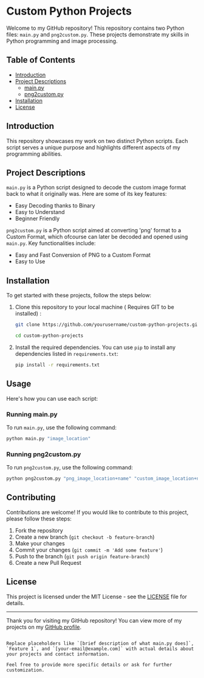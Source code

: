# Custom Python Projects

Welcome to my GitHub repository! This repository contains two Python files: `main.py` and `png2custom.py`. These projects demonstrate my skills in Python programming and image processing.

## Table of Contents
- [Introduction](#introduction)
- [Project Descriptions](#project-descriptions)
  - [main.py](#mainpy)
  - [png2custom.py](#png2custompy)
- [Installation](#installation)
- [License](#license)

## Introduction

This repository showcases my work on two distinct Python scripts. Each script serves a unique purpose and highlights different aspects of my programming abilities.

## Project Descriptions

`main.py` is a Python script designed to decode the custom image format back to what it originally was. Here are some of its key features:

- Easy Decoding thanks to Binary
- Easy to Understand
- Beginner Friendly

`png2custom.py` is a Python script aimed at converting 'png' format to a Custom Format, which ofcourse can later be decoded and opened using `main.py`. Key functionalities include:

- Easy and Fast Conversion of PNG to a Custom Format
- Easy to Use

## Installation

To get started with these projects, follow the steps below:

1. Clone this repository to your local machine ( Requires GIT to be installed) :

   ```bash
   git clone https://github.com/yourusername/custom-python-projects.git
   
   cd custom-python-projects
   ```

2. Install the required dependencies. You can use `pip` to install any dependencies listed in `requirements.txt`:

   ```bash
   pip install -r requirements.txt
   ```

## Usage

Here's how you can use each script:

### Running main.py

To run `main.py`, use the following command:

```bash
python main.py "image_location"
```

### Running png2custom.py

To run `png2custom.py`, use the following command:

```bash
python png2custom.py "png_image_location+name" "custom_image_location+name"
```

## Contributing

Contributions are welcome! If you would like to contribute to this project, please follow these steps:

1. Fork the repository
2. Create a new branch (`git checkout -b feature-branch`)
3. Make your changes
4. Commit your changes (`git commit -m 'Add some feature'`)
5. Push to the branch (`git push origin feature-branch`)
6. Create a new Pull Request

## License

This project is licensed under the MIT License - see the [LICENSE](LICENSE) file for details.

---

Thank you for visiting my GitHub repository! You can view more of my projects on my [GitHub profile](https://github.com/ayush-mann-0).
```

Replace placeholders like `[brief description of what main.py does]`, `Feature 1`, and `[your-email@example.com]` with actual details about your projects and contact information.

Feel free to provide more specific details or ask for further customization.
